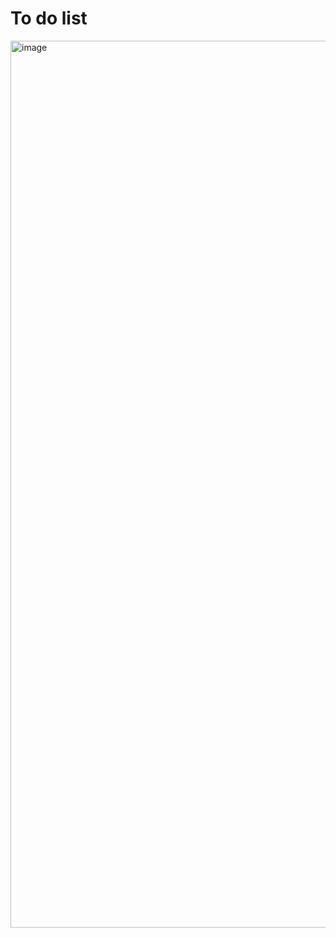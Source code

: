 # To do list

<img width="1419" alt="image" src="https://github.com/duduhazan/to-do-list/assets/106748342/6a2ad91c-c50c-4f03-b0f1-430fcc0e8e94">
